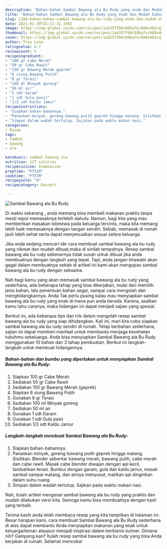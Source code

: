 ```yaml
---
description: "Bahan-bahan Sambal Bawang ala Bu Rudy yang enak dan Mudah Dibuat"
title: "Bahan-bahan Sambal Bawang ala Bu Rudy yang enak dan Mudah Dibuat"
slug: 1184-bahan-bahan-sambal-bawang-ala-bu-rudy-yang-enak-dan-mudah-dibuat
date: 2021-01-30T15:11:31.336Z
image: https://img-global.cpcdn.com/recipes/1ad357f0dc89ba7e/680x482cq70/sambal-bawang-ala-bu-rudy-foto-resep-utama.jpg
thumbnail: https://img-global.cpcdn.com/recipes/1ad357f0dc89ba7e/680x482cq70/sambal-bawang-ala-bu-rudy-foto-resep-utama.jpg
cover: https://img-global.cpcdn.com/recipes/1ad357f0dc89ba7e/680x482cq70/sambal-bawang-ala-bu-rudy-foto-resep-utama.jpg
author: Troy Lane
ratingvalue: 4.7
reviewcount: 5
recipeingredient:
- "100 gr Cabe Merah"
- "50 gr Cabe Rawit"
- "150 gr Bawang Merah geprek"
- "6 siung Bawang Putih"
- "8 gr Terasi"
- "100 ml Minyak goreng"
- "50 ml air"
- "1 sdt Garam"
- "1 sdt Gula pasir"
- "1/2 sdt Kaldu Jamur"
recipeinstructions:
- "Siapkan bahan-bahannya."
- "Panaskan minyak, goreng bawang putih geprek hingga matang. Sisihkan. Blender sebentar bawang merah, bawang putih, cabe merah dan cabe rawit. Masak cabe blender diwajan dengan api kecil, tambahkan terasi. Bumbui dengan garam, gula dan kaldu jamur, masak sambal sampai matang, dan airnya menyusut, matikan api dinginkan dalam suhu ruang."
- "Simpan dalam wadah tertutup. Sajikan pada waktu makan nasi."
categories:
- Resep
tags:
- sambal
- bawang
- ala

katakunci: sambal bawang ala 
nutrition: 127 calories
recipecuisine: Indonesian
preptime: "PT31M"
cooktime: "PT57M"
recipeyield: "4"
recipecategory: Dessert

---
```



![Sambal Bawang ala Bu Rudy](https://img-global.cpcdn.com/recipes/1ad357f0dc89ba7e/680x482cq70/sambal-bawang-ala-bu-rudy-foto-resep-utama.jpg)

Di waktu  sekarang , anda memang bisa membeli makanan praktis tanpa mesti repot memasaknya terlebih dahulu. Namun, bagi kita yang mau memberikan masakan istimewa pada keluarga tercinta, maka kita memang lebih baik memasaknya dengan tangan sendiri. Sebab, memasak di rumah jauh lebih sehat serta dapat menyesuaikan sesuai selera keluarga.

Jika anda sedang mencari ide cara membuat sambal bawang ala bu rudy yang nikmat dan mudah dibuat,maka di sinilah tempatnya. Resep sambal bawang ala bu rudy  sebenarnya tidak susah untuk dibuat jika anda membuatnya dengan langkah yang tepat. Tapi, anda jangan khawatir akan gagal dalam membuatnya 
sebab di artikel ini kami akan mengupas sambal bawang ala bu rudy dengan seksama.  



Nah bagi kamu yang akan memasak sambal bawang ala bu rudy yang sederhana, ada beberapa tahap yang bisa dikerjakan, mulai dari memilih jenis bahan, lalu penentuan bahan segar, sampai cara mengolah dan menghidangkannya. Anda Tak perlu pusing kalau mau menyiapkan sambal bawang ala bu rudy yang enak di mana pun anda berada. Karena, asalkan kamu  tahu caranya, maka hidangan ini dapat menjadi sajian yang spesial.

Berikut ini, ada beberapa tips dan trik dalam mengolah resep sambal bawang ala bu rudy yang siap dihidangkan. Kali ini, mari kita coba siapkan sambal bawang ala bu rudy sendiri di rumah. Tetap berbahan sederhana, sajian ini dapat memberi manfaat untuk membantu menjaga kesehatan tubuhmu sekeluarga. Anda bisa menyiapkan Sambal Bawang ala Bu Rudy menggunakan 10 bahan dan 3 tahap pembuatan. Berikut ini langkah-langkah untuk membuat hidangannya.

<!--inarticleads1-->

##### Bahan-bahan dan bumbu yang diperlukan untuk menyiapkan Sambal Bawang ala Bu Rudy:

1. Siapkan 100 gr Cabe Merah
1. Sediakan 50 gr Cabe Rawit
1. Sediakan 150 gr Bawang Merah (geprek)
1. Siapkan 6 siung Bawang Putih
1. Gunakan 8 gr Terasi
1. Sediakan 100 ml Minyak goreng
1. Sediakan 50 ml air
1. Gunakan 1 sdt Garam
1. Gunakan 1 sdt Gula pasir
1. Sediakan 1/2 sdt Kaldu Jamur




<!--inarticleads2-->

##### Langkah-langkah membuat Sambal Bawang ala Bu Rudy:

1. Siapkan bahan-bahannya.
1. Panaskan minyak, goreng bawang putih geprek hingga matang. Sisihkan. Blender sebentar bawang merah, bawang putih, cabe merah dan cabe rawit. Masak cabe blender diwajan dengan api kecil, tambahkan terasi. Bumbui dengan garam, gula dan kaldu jamur, masak sambal sampai matang, dan airnya menyusut, matikan api dinginkan dalam suhu ruang.
1. Simpan dalam wadah tertutup. Sajikan pada waktu makan nasi.




Nah, itulah artikel mengenai  sambal bawang ala bu rudy  yang praktis dan mudah dilakukan versi kita. Semoga kamu bisa membuatnya dengan hasil yang terbaik. 

Terima kasih anda telah membaca resep yang kita tampilkan di halaman ini. Besar harapan kami, cara membuat  Sambal Bawang ala Bu Rudy sederhana di atas dapat membantu Anda menyiapkan makanan yang enak untuk keluarga/teman ataupun menjadi inspirasi dalam berbisnis kuliner. Gimana nih? Gampang kan? Itulah resep sambal bawang ala bu rudy yang bisa Anda kerjakan di rumah. Selamat mencoba!

